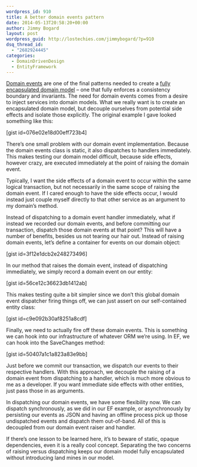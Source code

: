 ```yaml
---
wordpress_id: 910
title: A better domain events pattern
date: 2014-05-13T20:58:20+00:00
author: Jimmy Bogard
layout: post
wordpress_guid: http://lostechies.com/jimmybogard/?p=910
dsq_thread_id:
  - "2682924445"
categories:
  - DomainDrivenDesign
  - EntityFramework
---
```

[Domain events](http://www.udidahan.com/2009/06/14/domain-events-salvation/) are one of the final patterns needed to create a [fully encapsulated domain model](http://lostechies.com/jimmybogard/2010/02/04/strengthening-your-domain-a-primer/) – one that fully enforces a consistency boundary and invariants. The need for domain events comes from a desire to inject services into domain models. What we really want is to create an encapsulated domain model, but decouple ourselves from potential side effects and isolate those explicitly. The original example I gave looked something like this:

[gist id=076e02e18d00eff723b4]

There’s one small problem with our domain event implementation. Because the domain events class is static, it also dispatches to handlers immediately. This makes testing our domain model difficult, because side effects, however crazy, are executed immediately at the point of raising the domain event.

Typically, I want the side effects of a domain event to occur within the same logical transaction, but not necessarily in the same scope of raising the domain event. If I cared enough to have the side effects occur, I would instead just couple myself directly to that other service as an argument to my domain’s method.

Instead of dispatching to a domain event handler immediately, what if instead we recorded our domain events, and before committing our transaction, dispatch those domain events at that point? This will have a number of benefits, besides us not tearing our hair out. Instead of raising domain events, let’s define a container for events on our domain object:

[gist id=3f12e1dcb2e248273496]

In our method that raises the domain event, instead of dispatching immediately, we simply record a domain event on our entity:

[gist id=56ce12c36623db1412ab]

This makes testing quite a bit simpler since we don’t this global domain event dispatcher firing things off, we can just assert on our self-contained entity class:

[gist id=c9e092b30af8251a8cdf]

Finally, we need to actually fire off these domain events. This is something we can hook into our infrastructure of whatever ORM we’re using. In EF, we can hook into the SaveChanges method:

[gist id=50407a1c1a823a83e9bb]

Just before we commit our transaction, we dispatch our events to their respective handlers. With this approach, we decouple the raising of a domain event from dispatching to a handler, which is much more obvious to me as a developer. If you want immediate side effects with other entities, just pass those in as arguments.

In dispatching our domain events, we have some flexibility now. We can dispatch synchronously, as we did in our EF example, or asynchronously by persisting our events as JSON and having an offline process pick up those undispatched events and dispatch them out-of-band. All of this is decoupled from our domain event raiser and handler.

If there’s one lesson to be learned here, it’s to beware of static, opaque dependencies, even it is a really cool concept. Separating the two concerns of raising versus dispatching keeps our domain model fully encapsulated without introducing land mines in our model.